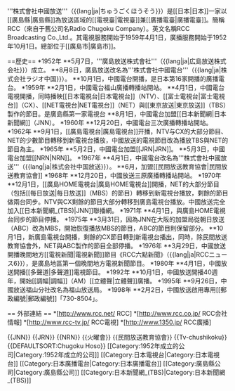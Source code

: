 '''株式會社中國放送'''（{{lang|ja|ちゅうごくほうそう}}）是[[日本|日本]]一家以[[廣島縣|廣島縣]]為放送區域的[[電視臺|電視臺]]兼[[廣播電臺|廣播電臺]]。簡稱RCC（來自于舊公司名Radio Chugoku Company）。英文名稱RCC Broadcasting Co.,Ltd.。其電視服務開始于1959年4月1日，廣播服務開始于1952年10月1日。總部位于[[廣島市|廣島市]]。

==歷史==
*1952年
**5月7日，'''廣島放送株式會社'''（{{lang|ja|広島放送株式会社}}）成立。
**8月8日，廣島放送改名為'''株式會社中國電台'''（{{lang|ja|株式会社ラジオ中国}}）。
**10月1日，中國電台開播，是日本第16家開播的廣播電台。
*1959年
**2月1日，中國電台福山廣播轉播站開站。
**4月1日，中國電台電視開播，同時播映[[日本電視台|日本電視台]]（NTV）、[[富士電視台|富士電視台]]（CX）、[[NET電視台|NET電視台]]（NET）與[[東京放送|東京放送]]（TBS）製作的節目。是廣島縣第一家電視台
**8月1日，中國電台加盟[[日本新聞網|日本新聞網]]（JNN）。
*1960年
**12月20日，中國電台三次廣播轉播站開站。
*1962年
**9月1日，[[廣島電視台|廣島電視台]]开播，NTV与CX的大部分節目、NET的少數節目轉移到新電視台播放，中國放送的電視節目改為播放TBS與NET的節目為主。
*1965年
**5月2日，中國電台加盟[[JRN|JRN]]。
**5月3日，中國電台加盟[[NRN|NRN]]。
*1967年
**4月1日，中國電台改名為'''株式會社中國放送'''（{{lang|ja|株式会社中国放送}}）。
**6月，加盟[[民間放送教育協會|民間放送教育協會]]
*1968年
**12月20日，中國放送三原廣播轉播站開站。
*1970年
**12月1日，[[廣島HOME電視台|廣島HOME電視台]]開播，NET的大部分節目（包括[[每日放送|每日放送]]（MBS）的節目）轉移到新電視台播放，剩餘的節目做兩台同步。NTV與CX剩餘的節目大部分轉移到廣島電視台播放。中國放送完全加入[[日本新聞網_(TBS)|JNN]]聯播網。
*1971年
**4月1日，與廣島HOME電視台同步的節目停播。
*1975年
**3月31日，因為JNN在大阪的加盟局從朝日放送（ABC）改為MBS，開始恢復播放MBS的節目，ABC的節目則保留部分。
**10月1日，新廣島電視台開播，剩餘的CX節目轉到新電視台播出，同時，除民間放送教育協會外，NET與ABC製作的節目全部停播。
*1976年
**3月29日，中國放送開播晚間地方[[電視新聞|電視新聞]]節目《RCC六點新聞》（{{lang|ja|RCCニュース6}}），是廣島地區第一個晚間地方電視新聞節目。
*1980年
**4月1日，中國放送開播[[多聲道|多聲道]]電視節目。
*1992年
**10月1日，中國放送開播40週年，開始[[調幅|調幅]]（AM）[[立體聲|立體聲]]廣播。
*1995年
**9月26日，中國放送福山分社改名為福山放送局。
*1998年
**2月2日，中國放送啟用專用[[郵政編號|郵政編號]]「730-8504」。

== 外部連結 ==
*[http://www.rcc.net/ RCC]
*[http://www.rcc.co.jp/ RCC会社情報]
*[http://www.rcc-tv.jp/ RCC電視]
*[http://www.1350.jp/ RCC廣播]

{{JNN}}
{{JRN}}
{{NRN}}
{{火曜會}}
{{民間放送教育協會}}
{{Tv-chushikoku}}
{{DEFAULTSORT:Chugoku Hoso}}
[[Category:1952年成立的公司|Category:1952年成立的公司]]
[[Category:日本電視台|Category:日本電視台]]
[[Category:日本廣播電台|Category:日本廣播電台]]
[[Category:廣島縣公司|Category:廣島縣公司]]
[[Category:日本新聞網_(TBS)|Category:日本新聞網_(TBS)]]
